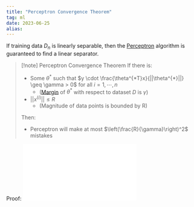 ```yaml
---
title: "Perceptron Convergence Theorem"
tag: ml
date: 2023-06-25
alias: 
---
```


If training data $D_n$ is linearly separable, then the [Perceptron](Perceptron.md) algorithm is guaranteed to find a linear separator.

>[!note] Perceptron Convergence Theorem
>If there is:
>- Some $\theta^{*}$ such that $y \cdot \frac{\theta^{*T}x}{||\theta^{*}||} \geq \gamma > 0$ for all $i = 1, \cdots, n$
>	- ([Margin](Margin.md) of $\theta^{*}$ with respect to dataset $D$ is $\gamma$)
>- $||x^{(i)}|| \leq R$
>	- (Magnitude of data points is bounded by R)
>
>Then:
>- Perceptron will make at most $\left(\frac{R}{\gamma}\right)^2$ mistakes

Proof:
![Perception_Convergence_Proof](Perception_Convergence_Proof.pdf)
